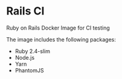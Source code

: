 # Rails CI

Ruby on Rails Docker Image for CI testing

The image includes the following packages:
- Ruby 2.4-slim
- Node.js
- Yarn
- PhantomJS
